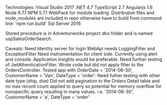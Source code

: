 Technologies:
  Visual Studio 2017
  .NET 4.7
  TypeScript 2.7
  Angularjs 1.6
  Node 9.7.1
  NPM 5.7.1
  WebPack for module loading. Distribution files and node_modules are included in repo otherwise have to build from command line:
  'npm run build'
  Sql Server 2016
  
  Stored procedure is in Adventurworks project dbo folder and is named uspSalesOrderSearch.
  
  Caveats:
  Need Identity server for login
  WebApi needs LoggingFilter and ExceptionFilter
  Need instrumentation for client side. Currently using alert and console. Application insights would be preferable.
  Need further testing of JwtAthenticationFilter. Wrote code but did not apply filter to the OrdersController. 
  Tested app with OrderDate = '2014-06-30', CustomerName = 'Van', DateType = 'order'. Need futher testing with other date type (ship, due)
  Did not add pagination to the Orders Detail table and no max record count applied to query so potential for memory overflow for nonspecific query resulting in many values. i.e. '2014-06-30', CustomerName = 'a', DateType = 'order'
